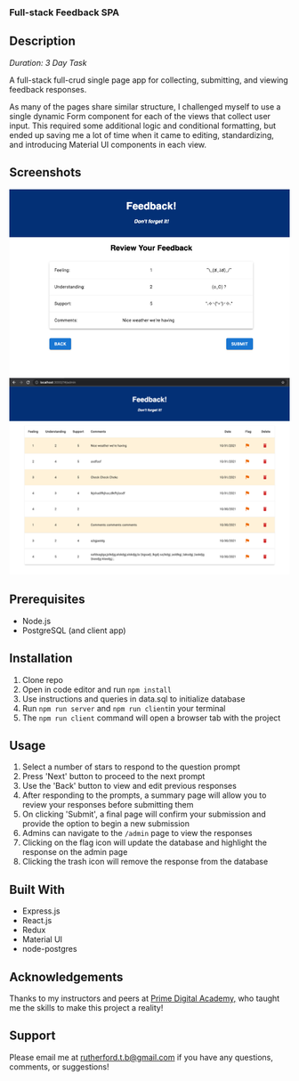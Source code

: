 ### Full-stack Feedback SPA

## Description

*Duration: 3 Day Task*

A full-stack full-crud single page app for collecting, submitting, and viewing feedback responses.

As many of the pages share similar structure, I challenged myself to use a single dynamic Form component for each of the views that collect user input. This required some additional logic and conditional formatting, but ended up saving me a lot of time when it came to editing, standardizing, and introducing Material UI components in each view.

## Screenshots

![An example of the review submission page](images/screen1.png)
![An example of the admin page](images/screen2.png)

## Prerequisites

- Node.js
- PostgreSQL (and client app)

## Installation

1. Clone repo
2. Open in code editor and run `npm install`
3. Use instructions and queries in data.sql to initialize database
4. Run `npm run server` and `npm run client`in your terminal
5. The `npm run client` command will open a browser tab with the project

## Usage

1. Select a number of stars to respond to the question prompt
2. Press 'Next' button to proceed to the next prompt
3. Use the 'Back' button to view and edit previous responses
4. After responding to the prompts, a summary page will allow you to review your responses before submitting them
5. On clicking 'Submit', a final page will confirm your submission and provide the option to begin a new submission
6. Admins can navigate to the `/admin` page to view the responses
7. Clicking on the flag icon will update the database and highlight the response on the admin page
8. Clicking the trash icon will remove the response from the database

## Built With

- Express.js
- React.js
- Redux
- Material UI
- node-postgres

## Acknowledgements

Thanks to my instructors and peers at [Prime Digital Academy,](primeacademy.io) who taught me the skills to make this project a reality!

## Support

Please email me at rutherford.t.b@gmail.com if you have any questions, comments, or suggestions!

